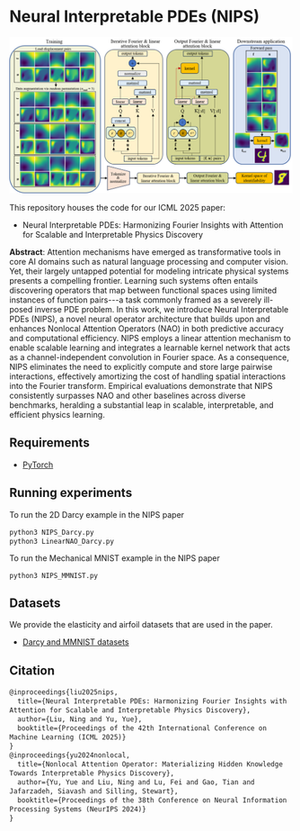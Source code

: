 # Neural Interpretable PDEs (NIPS)

![NIPS architecture.](https://github.com/ningliu-iga/neural-interpretable-pdes/blob/main/NIPS_architecture.png)

This repository houses the code for our ICML 2025 paper:
- Neural Interpretable PDEs: Harmonizing Fourier Insights with Attention for Scalable and Interpretable Physics Discovery

**Abstract**: Attention mechanisms have emerged as transformative tools in core AI domains such as natural language processing and computer vision. Yet, their largely untapped potential for modeling intricate physical systems presents a compelling frontier. Learning such systems often entails discovering operators that map between functional spaces using limited instances of function pairs---a task commonly framed as a severely ill-posed inverse PDE problem. In this work, we introduce Neural Interpretable PDEs (NIPS), a novel neural operator architecture that builds upon and enhances Nonlocal Attention Operators (NAO) in both predictive accuracy and computational efficiency. NIPS employs a linear attention mechanism to enable scalable learning and integrates a learnable kernel network that acts as a channel-independent convolution in Fourier space. As a consequence, NIPS eliminates the need to explicitly compute and store large pairwise interactions, effectively amortizing the cost of handling spatial interactions into the Fourier transform. Empirical evaluations demonstrate that NIPS consistently surpasses NAO and other baselines across diverse benchmarks, heralding a substantial leap in scalable, interpretable, and efficient physics learning.

## Requirements
- [PyTorch](https://pytorch.org/)


## Running experiments
To run the 2D Darcy example in the NIPS paper
```
python3 NIPS_Darcy.py
python3 LinearNAO_Darcy.py
```
To run the Mechanical MNIST example in the NIPS paper
```
python3 NIPS_MMNIST.py
```
## Datasets
We provide the elasticity and airfoil datasets that are used in the paper.

- [Darcy and MMNIST datasets](https://drive.google.com/drive/folders/1-HA5uPMBHEH96sRcdzKaF7dyn8KQv8kG?usp=sharing)

## Citation

```
@inproceedings{liu2025nips,
  title={Neural Interpretable PDEs: Harmonizing Fourier Insights with Attention for Scalable and Interpretable Physics Discovery},
  author={Liu, Ning and Yu, Yue},
  booktitle={Proceedings of the 42th International Conference on Machine Learning (ICML 2025)}
}
@inproceedings{yu2024nonlocal,
  title={Nonlocal Attention Operator: Materializing Hidden Knowledge Towards Interpretable Physics Discovery},
  author={Yu, Yue and Liu, Ning and Lu, Fei and Gao, Tian and Jafarzadeh, Siavash and Silling, Stewart},
  booktitle={Proceedings of the 38th Conference on Neural Information Processing Systems (NeurIPS 2024)}
}
```
